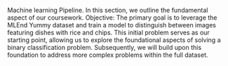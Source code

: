 Machine learning Pipeline.
In this section, we outline the fundamental aspect of our coursework.
Objective:
The primary goal is to leverage the MLEnd Yummy dataset and train a model to distinguish between images featuring dishes with rice and chips.
This initial problem serves as our starting point, allowing us to explore the foundational aspects of solving a binary classification problem. Subsequently, we will build upon this foundation to address more complex problems within the full dataset.
